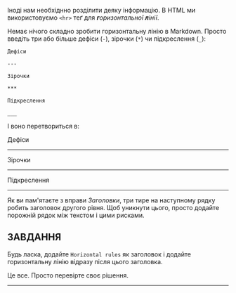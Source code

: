 Іноді нам необхіднно розділити деяку інформацію. В HTML ми використовуємо `<hr>` теґ для _**г**оризонтальної **л**інії_.

Немає нічого складно зробити горизонтальну лінію в Markdown. Просто введіть три або більше дефіси (`-`), зірочки (`*`) чи підкреслення (`_`):

    Дефіси

    ---

    Зірочки

    ***

    Підкреслення

    ___

І воно перетвориться в:

Дефіси

---

Зірочки

***

Підкреслення

___


Як ви пам'ятаєте з вправи _Заголовки_, три тире на наступному рядку робить заголовок другого рівня. Щоб уникнути цього, просто додайте порожній рядок між текстом і цими рисками.

## ЗАВДАННЯ

Будь ласка, додайте `Horizontal rules` як заголовок і додайте горизонтальну лінію відразу після цього заголовка.

Це все. Просто перевірте своє рішення.

---
